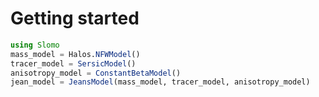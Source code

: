 # Getting started

```julia
using Slomo
mass_model = Halos.NFWModel()
tracer_model = SersicModel()
anisotropy_model = ConstantBetaModel()
jean_model = JeansModel(mass_model, tracer_model, anisotropy_model)
```
